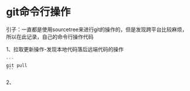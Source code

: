 # git命令行操作

引子：一直都是使用sourcetree来进行git的操作的，但是发现跨平台比较麻烦，所以在此记录，自己的命令行操作代码

1、拉取更新操作-发现本地代码落后远端代码的操作

	```
	git pull
	```

2、

